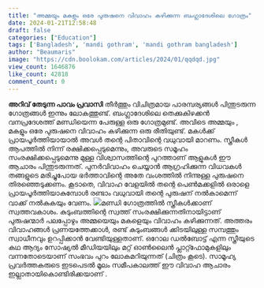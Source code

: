 ```yaml
---
title: "അമ്മയും മകളും ഒരേ പുരുഷനെ വിവാഹം കഴിക്കുന്ന ബംഗ്ലാദേശിലെ ഗോത്രം"
date: 2024-01-21T12:58:48
draft: false
categories: ["Education"]
tags: ['Bangladesh', 'mandi gothram', 'mandi gothram bangladesh']
author: "Beaumaris"
image: "https://cdn.boolokam.com/articles/2024/01/qqdqd.jpg"
view_count: 1646876
like_count: 42818
comment_count: 0
---
```


**അറിവ് തേടുന്ന പാവം പ്രവാസി** തീര്‍ത്തും വിചിത്രമായ പാരമ്പര്യങ്ങള്‍ പിന്തുടരുന്ന ഗോത്രങ്ങള്‍ ഇന്നും ലോകത്തുണ്ട്. ബംഗ്ലാദേശിലെ തെക്കുകിഴക്കന്‍ വനപ്രദേശത്ത് മണ്ഡിയെന്ന പേരുള്ള ഒരു ഗോത്രമുണ്ട്. അവിടെ അമ്മയും , മകളും ഒരേ പുരുഷനെ വിവാഹം കഴിക്കുന്ന ഒരു രീതിയുണ്ട്. മകള്‍ക്ക് പ്രായപൂര്‍ത്തിയായാല്‍ അവള്‍ തന്റെ പിതാവിന്റെ വധുവായി മാറണം. സ്ത്രീകള്‍ ആപത്തില്‍ നിന്ന് രക്ഷിക്കപ്പെടുമെന്നും, അവരുടെ സമൂഹം സംരക്ഷിക്കപ്പെടുമെന്നു മുള്ള വിശ്വാസത്തിന്റെ പുറത്താണ് ആളുകള്‍ ഈ ആചാരം പിന്തുടരുന്നത്. പുനര്‍വിവാഹം ചെയ്യാന്‍ ആഗ്രഹിക്കുന്ന വിധവകള്‍ തങ്ങളുടെ മരിച്ചുപോയ ഭര്‍ത്താവിന്റെ അതേ വംശത്തില്‍ നിന്നുള്ള പുരുഷനെ തിരഞ്ഞെടുക്കണം. കൂടാതെ, വിവാഹ വേളയില്‍ തന്റെ പെണ്‍മക്കളില്‍ ഒരാളെ പ്രായപൂര്‍ത്തിയാകുമ്പോള്‍ രണ്ടാം വധുവായി തന്റെ പുരുഷന് നല്‍കാമെന്ന് വാക്ക് നല്‍കുകയും വേണം. ![](https://cdn.boolokam.com/articles/2024/01/qdqdqd-2.jpg)മണ്ഡി ഗോത്രത്തില്‍ സ്ത്രീകള്‍ക്കാണ് സ്വത്തവകാശം. കുടുംബത്തിന്റെ സ്വത്ത് സംരക്ഷിക്കുന്നതിനായിട്ടാണ് പുരുഷന്മാര്‍ പലപ്പോഴും അമ്മയെയും മകളെയും വിവാഹം കഴിക്കുന്നത്. അത്തരം വിവാഹങ്ങള്‍ പ്രണയത്തേക്കാള്‍, രണ്ട് കുടുംബങ്ങള്‍ ക്കിടയിലുള്ള സമ്പത്തും സ്വാധീനവും ഉറപ്പിക്കാന്‍ വേണ്ടിയുള്ളതാണ്. ഒറോല ഡല്‍ബോട്ട് എന്ന സ്ത്രീയുടെ കഥ ആദ്യം സോഷ്യല്‍ മീഡിയയിലും മറ്റ് ഓണ്‍ലൈന്‍ പ്ലാറ്റ്ഫോമുകളിലും വന്നതോടെയാണ് സംഭവം പുറം ലോകമറിയുന്നത് (ചിത്രം കൂടെ). സാമൂഹ്യ പ്രവർത്തകരുടെ ഇടപെടൽ മൂലം സമീപകാലത്ത് ഈ വിവാഹ ആചാരം ഇല്ലാതായികൊണ്ടിരിക്കയാണ് .
